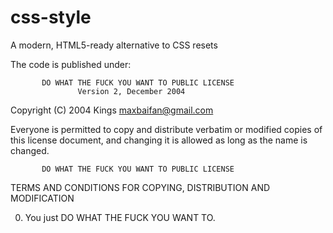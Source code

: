 css-style
=========

A modern, HTML5-ready alternative to CSS resets

The code is published under:

           DO WHAT THE FUCK YOU WANT TO PUBLIC LICENSE
                   Version 2, December 2004

Copyright (C) 2004 Kings <maxbaifan@gmail.com>

Everyone is permitted to copy and distribute verbatim or modified
copies of this license document, and changing it is allowed as long
as the name is changed.

           DO WHAT THE FUCK YOU WANT TO PUBLIC LICENSE
  TERMS AND CONDITIONS FOR COPYING, DISTRIBUTION AND MODIFICATION

 0. You just DO WHAT THE FUCK YOU WANT TO.

